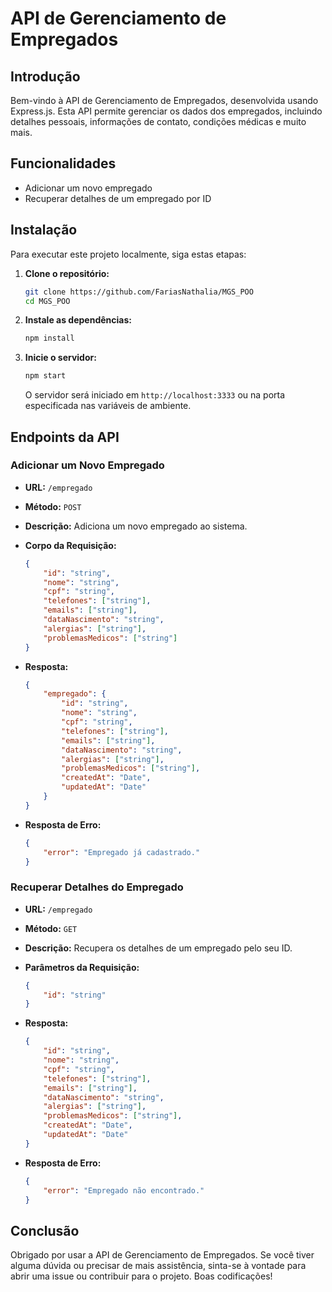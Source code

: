 # API de Gerenciamento de Empregados

## Introdução

Bem-vindo à API de Gerenciamento de Empregados, desenvolvida usando Express.js. Esta API permite gerenciar os dados dos empregados, incluindo detalhes pessoais, informações de contato, condições médicas e muito mais.

## Funcionalidades

- Adicionar um novo empregado
- Recuperar detalhes de um empregado por ID

## Instalação

Para executar este projeto localmente, siga estas etapas:

1. **Clone o repositório:**

    ```bash
    git clone https://github.com/FariasNathalia/MGS_POO
    cd MGS_POO
    ```

2. **Instale as dependências:**

    ```bash
    npm install
    ```

3. **Inicie o servidor:**

    ```bash
    npm start
    ```

    O servidor será iniciado em `http://localhost:3333` ou na porta especificada nas variáveis de ambiente.

## Endpoints da API

### Adicionar um Novo Empregado

- **URL:** `/empregado`
- **Método:** `POST`
- **Descrição:** Adiciona um novo empregado ao sistema.
- **Corpo da Requisição:**

    ```json
    {
        "id": "string",
        "nome": "string",
        "cpf": "string",
        "telefones": ["string"],
        "emails": ["string"],
        "dataNascimento": "string",
        "alergias": ["string"],
        "problemasMedicos": ["string"]
    }
    ```

- **Resposta:**

    ```json
    {
        "empregado": {
            "id": "string",
            "nome": "string",
            "cpf": "string",
            "telefones": ["string"],
            "emails": ["string"],
            "dataNascimento": "string",
            "alergias": ["string"],
            "problemasMedicos": ["string"],
            "createdAt": "Date",
            "updatedAt": "Date"
        }
    }
    ```

- **Resposta de Erro:**

    ```json
    {
        "error": "Empregado já cadastrado."
    }
    ```

### Recuperar Detalhes do Empregado

- **URL:** `/empregado`
- **Método:** `GET`
- **Descrição:** Recupera os detalhes de um empregado pelo seu ID.
- **Parâmetros da Requisição:**

    ```json
    {
        "id": "string"
    }
    ```

- **Resposta:**

    ```json
    {
        "id": "string",
        "nome": "string",
        "cpf": "string",
        "telefones": ["string"],
        "emails": ["string"],
        "dataNascimento": "string",
        "alergias": ["string"],
        "problemasMedicos": ["string"],
        "createdAt": "Date",
        "updatedAt": "Date"
    }
    ```

- **Resposta de Erro:**

    ```json
    {
        "error": "Empregado não encontrado."
    }
    ```

## Conclusão

Obrigado por usar a API de Gerenciamento de Empregados. Se você tiver alguma dúvida ou precisar de mais assistência, sinta-se à vontade para abrir uma issue ou contribuir para o projeto. Boas codificações!
